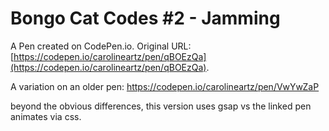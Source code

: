 # Bongo Cat Codes #2 - Jamming

A Pen created on CodePen.io. Original URL: [https://codepen.io/carolineartz/pen/qBOEzQa](https://codepen.io/carolineartz/pen/qBOEzQa).

A variation on an older pen: https://codepen.io/carolineartz/pen/VwYwZaP 

beyond the obvious differences, this version uses gsap vs the linked pen animates via css.

